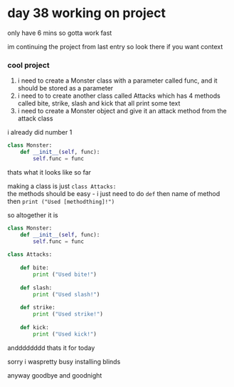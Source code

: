 # day 38 working on project

only have 6 mins so gotta work fast

im continuing the project from last entry so look there if you want context

### cool project

 1. i need to create a Monster class with a parameter called func, and it should be stored as a parameter  
 2. i need to to create another class called Attacks which has 4 methods called bite, strike, slash and kick that all print some text  
 3. i need to create a Monster object and give it an attack method from the attack class

i already did number 1
``` py
class Monster:
    def __init__(self, func):
        self.func = func
```
thats what it looks like so far

making a class is just `class Attacks:`  
the methods should be easy - i just need to do `def` then name of method then `print ("Used [methodthing]!")`

so altogether it is
``` py
class Monster:
    def __init__(self, func):
        self.func = func
        
class Attacks:
    
    def bite:
        print ("Used bite!")
        
    def slash:
        print ("Used slash!")
        
    def strike:
        print ("Used strike!")
        
    def kick:
        print ("Used kick!")
```
andddddddd thats it for today

sorry i waspretty busy installing blinds

anyway goodbye and goodnight
